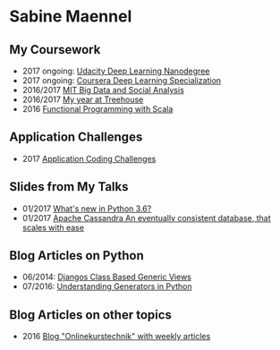 # Sabine Maennel

## My Coursework
- 2017 ongoing: [Udacity Deep Learning Nanodegree](udacity_dl)
- 2017 ongoing: [Coursera Deep Learning Specialization](coursera-deeplearning-specialization)
- 2016/2017 [MIT Big Data and Social Analysis](mit-big-data-and-social-analysis/)
- 2016/2017 [My year at Treehouse](treehouse_index.md)
- 2016 [Functional Programming with Scala]()

## Application Challenges
- 2017 [Application Coding Challenges](application-challenges)

## Slides from My Talks
- 01/2017 [What's new in Python 3.6?](python3_6-talk/python3_6.html#/1) 
- 01/2017 [Apache Cassandra
An eventually consistent database,
that scales with ease](cassandra-talk/cassandra.html#/1)

## Blog Articles on Python
- 06/2014: [Djangos Class Based Generic Views](blog_articles/python/djangos_class_based_generic_views/djangos_class_based_generic_views.md)
- 07/2016: [Understanding Generators in Python](blog_articles/python/generators/python_generators.md)

## Blog Articles on other topics
- 2016 [Blog "Onlinekurstechnik" with weekly articles](onlinekurstechnik/)
